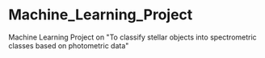 # Machine_Learning_Project
Machine Learning Project on "To classify stellar objects into spectrometric classes based on photometric data"
